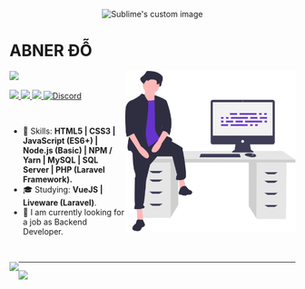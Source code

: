 <p align="center">
  <img src="https://readme-typing-svg.demolab.com?font=Fira+Code&pause=1000&color=F74231&center=true&vCenter=true&width=440&height=45&lines=Outsource+.Net+Developer;4%2B+years+of+coding+experience;Always+learning+new+things" alt="Sublime's custom image"/>
</p>

# ABNER ĐỖ

<img align="right" width="300px" src="./bio-image.svg" />

![](https://komarev.com/ghpvc/?username=cuzinxyz)

<p align="left">
  <a href="mailto:huunhat.work@gmail.com">
    <img src="https://img.shields.io/badge/-huunhat.work@gmail.com-6633cc?style=flat-square&logo=Gmail&logoColor=white&link=mailto:huunhat.work@gmail.com" />
  </a>
  <a href="https://twitter.com/cuzin_pro">
    <img src="https://img.shields.io/twitter/url?url=https%3A%2F%2Ftwitter.com%2Fcuzin_pro&style=flat-square&logo=twitter&logoColor=white&label=cuzin_pro&color=whitte" />
  </a>
  <a href="https://github.com/cuzinxyz/?tab=follow">
    <img src="https://img.shields.io/github/followers/cuzinxyz?label=Follow&style=social" />
  </a>
  <a href="https://discord.gg/jU8a7x5x">
    <img alt="Discord" src="https://img.shields.io/discord/853541264531390484?style=flat-square&logo=discord&logoColor=white&label=_donhat&color=white&link=https%3A%2F%2Fdiscord.gg%2FjU8a7x5x">
  </a>
</p>

<br>

- :rocket: Skills: <strong>HTML5 | CSS3 | JavaScript (ES6+) | Node.js (Basic) | NPM / Yarn | MySQL | SQL Server | PHP (Laravel Framework).</strong>
- :mortar_board: Studying: <strong>VueJS | Liveware (Laravel)</strong>.
- :briefcase: I am currently looking for a job as Backend Developer.

<br>

<img
  align="left"
  height="165"
  src="https://github-readme-stats.vercel.app/api?username=cuzinxyz&count_private=true&show_icons=true&custom_title=GitHub%20Status&hide=issues&title_color=6633cc&icon_color=f7df1e&bg_color=ffffff00&text_color=7159c1&hide_border=true"
/>

---
![](https://komarev.com/ghpvc/?username=cuzinxyz&label=Visitors+Count&color=red)
